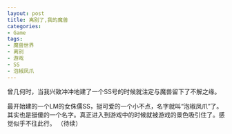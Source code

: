 ```yaml
---
layout: post
title: 离别了,我的魔兽
categories:
- Game
tags:
- 魔兽世界
- 离别
- 游戏
- SS
- 泡椒凤爪
---
```


曾几何时，当我兴致冲冲地建了一个SS号的时候就注定与魔兽留下了不解之缘。 
         
最开始建的一个LM的女侏儒SS，挺可爱的一个小不点，名字就叫“泡椒凤爪”了。其实也是挺傻的一个名字。真正进入到游戏中的时候就被游戏的景色吸引住了。感觉似乎不往此行。 
（待续） 
